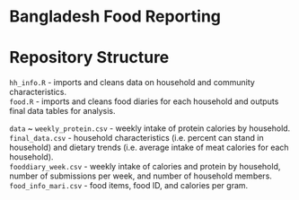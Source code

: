 # Bangladesh Food Reporting

# Repository Structure

`hh_info.R` - imports and cleans data on household and community characteristics.  
`food.R` - imports and cleans food diaries for each household and outputs final data tables for analysis.  

`data` ~
        `weekly_protein.csv` - weekly intake of protein calories by household.   
         `final_data.csv` - household characteristics (i.e. percent can stand in household) and dietary trends (i.e. average intake of meat calories for each household).  
         `fooddiary_week.csv` - weekly intake of calories and protein by household, number of submissions per week, and number of household members.  
         `food_info_mari.csv` - food items, food ID, and calories per gram.  
         
